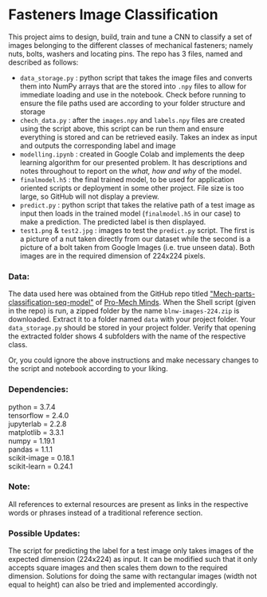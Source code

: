 # Fasteners Image Classification
This project aims to design, build, train and tune a CNN to classify a set of images belonging to the different classes of mechanical fasteners; namely nuts, bolts, washers and locating pins. The repo has 3 files, named and described as follows:

* `data_storage.py` : python script that takes the image files and converts them into NumPy arrays that are the stored into `.npy` files to allow for immediate loading and use in the notebook. Check before running to ensure the file paths used are according to your folder structure and storage
* `chech_data.py` : after the `images.npy` and `labels.npy` files are created using the script above, this script can be run them and ensure everything is stored and can be retrieved easily. Takes an index as input and outputs the corresponding label and image
* `modelling.ipynb` : created in Google Colab and implements the deep learning algorithm for our presented problem. It has descriptions and notes throughout to report on the *what, how and why* of the model.
* `finalmodel.h5` : the final trained model, to be used for application oriented scripts or deployment in some other project. File size is too large, so GitHub will not display a preview.
* `predict.py` : python script that takes the relative path of a test image as input then loads in the trained model (`finalmodel.h5` in our case) to make a prediction. The predicted label is then displayed.
* `test1.png` & `test2.jpg` : images to test the `predict.py` script. The first is a picture of a nut taken directly from our dataset while the second is a picture of a bolt taken from Google Images (i.e. true unseen data). Both images are in the required dimension of 224x224 pixels.

### Data:

The data used here was obtained from the GitHub repo titled ["Mech-parts-classification-seq-model"](https://github.com/Promech2020/Mech-parts-classification-seq-model) of [Pro-Mech Minds](https://www.promechminds.com/). When the Shell script (given in the repo) is run, a zipped folder by the name `blnw-images-224.zip` is downloaded. Extract it to a folder named `data` with your project folder. Your `data_storage.py` should be stored in your project folder. Verify that opening the extracted folder shows 4 subfolders with the name of the respective class.

Or, you could ignore the above instructions and make necessary changes to the script and notebook according to your liking.

### Dependencies:

python = 3.7.4  
tensorflow = 2.4.0  
jupyterlab = 2.2.8  
matplotlib = 3.3.1  
numpy = 1.19.1  
pandas = 1.1.1  
scikit-image = 0.18.1  
scikit-learn = 0.24.1  

### Note:
All references to external resources are present as links in the respective words or phrases instead of a traditional reference section.  

### Possible Updates:
The script for predicting the label for a test image only takes images of the expected dimension (224x224) as input. It can be modified such that it only accepts square images and then scales them down to the required dimension. Solutions for doing the same with rectangular images (width not equal to height) can also be tried and implemented accordingly.